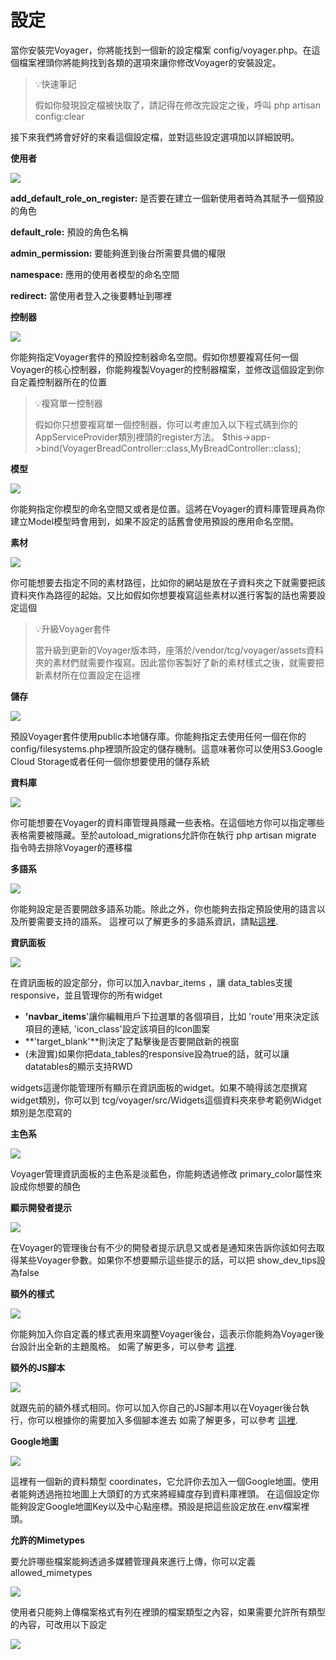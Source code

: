 # 設定

當你安裝完Voyager，你將能找到一個新的設定檔案 config/voyager.php。在這個檔案裡頭你將能夠找到各類的選項來讓你修改Voyager的安裝設定。

> 💡快速筆記 
>
> 假如你發現設定檔被快取了，請記得在修改完設定之後，呼叫 php artisan config:clear

接下來我們將會好好的來看這個設定檔，並對這些設定選項加以詳細說明。

**使用者**

![](https://i.imgur.com/FYqiXkx.png)

**add\_default\_role\_on\_register:** 是否要在建立一個新使用者時為其賦予一個預設的角色 

**default\_role:** 預設的角色名稱 

**admin\_permission:** 要能夠進到後台所需要具備的權限 

**namespace:** 應用的使用者模型的命名空間 

**redirect:** 當使用者登入之後要轉址到哪裡

**控制器**

![](https://i.imgur.com/IbTsf2D.png)

你能夠指定Voyager套件的預設控制器命名空間。假如你想要複寫任何一個Voyager的核心控制器，你能夠複製Voyager的控制器檔案，並修改這個設定到你自定義控制器所在的位置

> 💡複寫單一控制器 
>
> 假如你只想要複寫單一個控制器，你可以考慮加入以下程式碼到你的AppServiceProvider類別裡頭的register方法。 $this-&gt;app-&gt;bind\(VoyagerBreadController::class,MyBreadController::class\);

**模型**

![](https://i.imgur.com/uYXHIvt.png)

你能夠指定你模型的命名空間又或者是位置。這將在Voyager的資料庫管理員為你建立Model模型時會用到，如果不設定的話舊會使用預設的應用命名空間。

**素材**

![](https://i.imgur.com/gArqIli.png)

你可能想要去指定不同的素材路徑，比如你的網站是放在子資料夾之下就需要把該資料夾作為路徑的起始。又比如假如你想要複寫這些素材以進行客製的話也需要設定這個

> 💡升級Voyager套件 
>
> 當升級到更新的Voyager版本時，座落於/vendor/tcg/voyager/assets資料夾的素材們就需要作複寫。因此當你客製好了新的素材樣式之後，就需要把新素材所在位置設定在這裡

**儲存**

![](https://i.imgur.com/4xVpnAZ.png)

預設Voyager套件使用public本地儲存庫。你能夠指定去使用任何一個在你的config/filesystems.php裡頭所設定的儲存機制。這意味著你可以使用S3.Google Cloud Storage或者任何一個你想要使用的儲存系統

**資料庫**

![](https://i.imgur.com/CyUEjBv.png)

你可能想要在Voyager的資料庫管理員隱藏一些表格。在這個地方你可以指定哪些表格需要被隱藏。至於autoload\_migrations允許你在執行 php artisan migrate 指令時去排除Voyager的遷移檔

**多語系**

![](https://i.imgur.com/N3ySefQ.png)

你能夠設定是否要開啟多語系功能。除此之外，你也能夠去指定預設使用的語言以及所要需要支持的語系。 這裡可以了解更多的多語系資訊，請點[這裡](../he-xin-guan-nian/duo-yu-xi.md).

**資訊面板**

![](https://i.imgur.com/11zANXS.png)

在資訊面板的設定部分，你可以加入navbar\_items ，讓 data\_tables支援responsive，並且管理你的所有widget

* **'navbar\_items**'讓你編輯用戶下拉選單的各個項目，比如 'route'用來決定該項目的連結, 'icon\_class'設定該項目的Icon圖案
* **'target\_blank'**則決定了點擊後是否要開啟新的視窗
* \(未證實\)如果你把data\_tables的responsive設為true的話，就可以讓datatables的顯示支持RWD

widgets這邊你能管理所有顯示在資訊面板的widget。如果不曉得該怎麼撰寫widget類別，你可以到 tcg/voyager/src/Widgets這個資料夾來參考範例Widget類別是怎麼寫的

**主色系**

![](https://i.imgur.com/YWUH8gy.png)

Voyager管理資訊面板的主色系是淡藍色，你能夠透過修改 primary\_color屬性來設成你想要的顏色

**顯示開發者提示**

![](https://i.imgur.com/khNObGS.png)

在Voyager的管理後台有不少的開發者提示訊息又或者是通知來告訴你該如何去取得某些Voyager參數。如果你不想要顯示這些提示的話，可以把 show\_dev\_tips設為false

**額外的樣式**

![](https://i.imgur.com/5QXxDZf.png)

你能夠加入你自定義的樣式表用來調整Voyager後台，這表示你能夠為Voyager後台設計出全新的主題風格。 如需了解更多，可以參考 [這裡](https://voyager-docs.devdojo.com/customization/additional-css-js).

**額外的JS腳本**

![](https://i.imgur.com/mWAVOcS.png)

就跟先前的額外樣式相同。你可以加入你自己的JS腳本用以在Voyager後台執行，你可以根據你的需要加入多個腳本進去 如需了解更多，可以參考 [這裡](https://voyager-docs.devdojo.com/customization/additional-css-js).

**Google地圖**

![](https://i.imgur.com/3sb76bU.png)

這裡有一個新的資料類型 coordinates，它允許你去加入一個Google地圖。使用者能夠透過拖拉地圖上大頭釘的方式來將經緯度存到資料庫裡頭。 在這個設定你能夠設定Google地圖Key以及中心點座標。預設是把這些設定放在.env檔案裡頭。

**允許的Mimetypes**

要允許哪些檔案能夠透過多媒體管理員來進行上傳，你可以定義 allowed\_mimetypes

![](https://i.imgur.com/hfnlzdY.png)

使用者只能夠上傳檔案格式有列在裡頭的檔案類型之內容，如果需要允許所有類型的內容，可改用以下設定

![](https://i.imgur.com/m9OhwUT.png)

